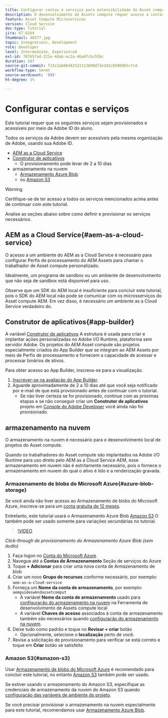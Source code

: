 ```yaml
---
title: Configurar contas e serviços para extensibilidade do Asset compute
description: O desenvolvimento de Assets compute requer acesso a contas e serviços, incluindo AEM as a Cloud Service, Construtor de aplicativos e armazenamento em nuvem fornecido pela Microsoft ou Amazon.
feature: Asset Compute Microservices
version: Cloud Service
doc-type: Tutorial
jira: KT-6264
thumbnail: 40377.jpg
topic: Integrations, Development
role: Developer
level: Intermediate, Experienced
exl-id: 707657ad-221e-4dab-ac2a-46a4fcbc55bc
duration: 247
source-git-commit: f23c2ab86d42531113690df2e342c65060b5c7cd
workflow-type: tm+mt
source-wordcount: '592'
ht-degree: 1%

---
```


# Configurar contas e serviços

Este tutorial requer que os seguintes serviços sejam provisionados e acessíveis por meio da Adobe ID do aluno.

Todos os serviços da Adobe devem ser acessíveis pela mesma organização de Adobe, usando sua Adobe ID.

+ [AEM as a Cloud Service](#aem-as-a-cloud-service)
+ [Construtor de aplicativos](#app-builder)
   + O provisionamento pode levar de 2 a 10 dias
+ armazenamento na nuvem
   + [Armazenamento Azure Blob](https://azure.microsoft.com/en-us/services/storage/blobs/)
   + ou [Amazon S3](https://aws.amazon.com/s3/?did=ft_card&amp;trk=ft_card)

>[!WARNING]
>
>Certifique-se de ter acesso a todos os serviços mencionados acima antes de continuar com este tutorial.
> 
> Analise as seções abaixo sobre como definir e provisionar os serviços necessários.

## AEM as a Cloud Service{#aem-as-a-cloud-service}

O acesso a um ambiente do AEM as a Cloud Service é necessário para configurar Perfis de processamento do AEM Assets para chamar o trabalhador de Asset compute personalizado.

Idealmente, um programa de sandbox ou um ambiente de desenvolvimento que não seja de sandbox está disponível para uso.

Observe que um SDK do AEM local é insuficiente para concluir este tutorial, pois o SDK do AEM local não pode se comunicar com os microsserviços do Asset compute AEM. Em vez disso, é necessário um ambiente as a Cloud Service verdadeiro do.

## Construtor de aplicativos{#app-builder}

A variável [Construtor de aplicativos](https://developer.adobe.com/app-builder/) A estrutura é usada para criar e implantar ações personalizadas no Adobe I/O Runtime, plataforma sem servidor Adobe. Os projetos do AEM Asset compute são projetos especialmente criados do App Builder que se integram ao AEM Assets por meio de Perfis de processamento e fornecem a capacidade de acessar e processar binários de ativos.

Para obter acesso ao App Builder, inscreva-se para a visualização.

1. [Inscrever-se na avaliação do App Builder](https://developer.adobe.com/app-builder/trial/).
1. Aguarde aproximadamente de 2 a 10 dias até que você seja notificado por e-mail de que está provisionado antes de continuar com o tutorial.
   + Se não tiver certeza se foi provisionado, continue com as próximas etapas e se não conseguir criar um __Construtor de aplicativos__ projeto em [Console do Adobe Developer](https://developer.adobe.com/console/) você ainda não foi provisionado.

## armazenamento na nuvem

O armazenamento na nuvem é necessário para o desenvolvimento local de projetos do Asset compute.

Quando os trabalhadores do Asset compute são implantados na Adobe I/O Runtime para uso direto pelo AEM as a Cloud Service AEM, esse armazenamento em nuvem não é estritamente necessário, pois o fornece o armazenamento em nuvem do qual o ativo é lido e a renderização gravada.

### Armazenamento de blobs do Microsoft Azure{#azure-blob-storage}

Se você ainda não tiver acesso ao Armazenamento de blobs do Microsoft Azure, inscreva-se para um [conta gratuita de 12 meses](https://azure.microsoft.com/en-us/free/).

Entretanto, este tutorial usará o Armazenamento Azure Blob [Amazon S3](#amazon-s3) O também pode ser usado somente para variações secundárias no tutorial.

>[!VIDEO](https://video.tv.adobe.com/v/40377?quality=12&learn=on)

_Click-through de provisionamento do Armazenamento Azure Blob (sem áudio)_

1. Faça logon no [Conta do Microsoft Azure](https://azure.microsoft.com/en-us/account/).
1. Navegue até a __Contas de Armazenamento__ Seção de serviços do Azure
1. Toque __+ Adicionar__ para criar uma nova conta de Armazenamento de blob
1. Criar um novo __Grupo de recursos__ conforme necessário, por exemplo: `aem-as-a-cloud-service`
1. Forneça um __Nome da conta de armazenamento__, por exemplo: `aemguideswkndassetcomput`
   + A variável __Nome da conta de armazenamento__  usado para [configuração do armazenamento na nuvem](../develop/environment-variables.md) na Ferramenta de desenvolvimento de Assets compute local
   + A variável __Chaves de acesso__ associados à conta de armazenamento também são necessários quando [configuração do armazenamento na nuvem](../develop/environment-variables.md).
1. Deixe tudo como padrão e toque no __Revisar + criar__ botão
   + Opcionalmente, selecione o __localização__ perto de você.
1. Revise a solicitação de provisionamento para verificar se está correto e toque em __Criar__ botão se satisfeito

### Amazon S3{#amazon-s3}

Usar [Armazenamento de blobs do Microsoft Azure](#azure-blob-storage) é recomendado para concluir este tutorial, no entanto [Amazon S3](https://aws.amazon.com/s3/?did=ft_card&amp;trk=ft_card) também pode ser usado.

Se estiver usando o armazenamento do Amazon S3, especifique as credenciais de armazenamento da nuvem do Amazon S3 quando [configuração das variáveis de ambiente do projeto](../develop/environment-variables.md#amazon-s3).

Se você precisar provisionar o armazenamento na nuvem especialmente para este tutorial, recomendamos usar [Armazenamento Azure Blob](#azure-blob-storage).
